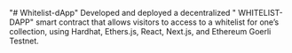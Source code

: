 "# Whitelist-dApp" 
Developed and deployed a decentralized " WHITELIST-DAPP" smart contract that allows visitors to access to a whitelist for one’s collection, using Hardhat, Ethers.js, React, Next.js, and Ethereum Goerli Testnet.